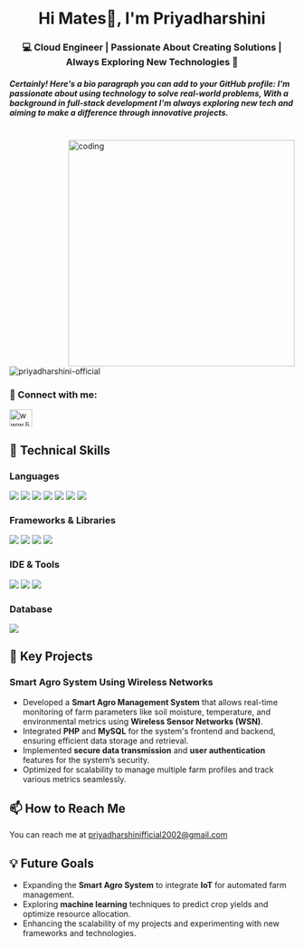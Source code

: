 <h1 align="center">Hi Mates👋, I'm Priyadharshini</h1>
<h3 align="center">💻 Cloud Engineer | Passionate About Creating Solutions | Always Exploring New Technologies 🌱</h3>
<h5>Certainly! Here's a bio paragraph you can add to your GitHub profile: I'm passionate about using technology to solve real-world problems, With a background in full-stack development I'm always exploring new tech and aiming to make a difference through innovative projects.</h5>
</br>
<img align="right" alt="coding" width="400" src="https://user-images.githubusercontent.com/55389276/140866485-8fb1c876-9a8f-4d6a-98dc-08c4981eaf70.gif">
<p align="left"> <img src="https://komarev.com/ghpvc/?username=priyadharshini-official&label=Profile%20views&color=0e75b6&style=flat" alt="priyadharshini-official" /> </p>

<h3 align="left"> 🤝 Connect with me:</h3>
<p align="left">
<a href="https://www.linkedin.com/in/priya-dharshini002" target="blank"><img align="center" src="https://raw.githubusercontent.com/rahuldkjain/github-profile-readme-generator/master/src/images/icons/Social/linked-in-alt.svg" alt="www.linkedin.com/in/priya-dharshini002" height="30" width="40" /></a>
</p>

## 💼 Technical Skills

### Languages
![](https://img.shields.io/badge/HTML5-E34F26?style=for-the-badge&logo=html5&logoColor=white)
![](https://img.shields.io/badge/CSS3-1572B6?style=for-the-badge&logo=css3&logoColor=white)
![](https://img.shields.io/badge/JavaScript-323330?style=for-the-badge&logo=javascript&logoColor=F7DF1E)
![](https://img.shields.io/badge/Python-FFD43B?style=for-the-badge&logo=python&logoColor=blue)
![](https://img.shields.io/badge/Microsoft_Azure-0078D4?style=for-the-badge&logo=microsoft-azure&logoColor=white)
![](https://img.shields.io/badge/Microsoft_Server-cc0000?style=for-the-badge&logo=microsoft&logoColor=white)
![](https://img.shields.io/badge/CCNA-006F3F?style=for-the-badge&logo=cisco&logoColor=white)

### Frameworks & Libraries
![](https://img.shields.io/badge/Node%20js-339933?style=for-the-badge&logo=nodedotjs&logoColor=white)
![](https://img.shields.io/badge/React-20232A?style=for-the-badge&logo=react&logoColor=61DAFB)
![](https://img.shields.io/badge/Redux-593D88?style=for-the-badge&logo=redux&logoColor=white)
![](https://img.shields.io/badge/Chart%20js-FF6384?style=for-the-badge&logo=chartdotjs&logoColor=white)

### IDE & Tools
![](https://img.shields.io/badge/VIM-%2311AB00.svg?&style=for-the-badge&logo=vim&logoColor=white)
![](http://img.shields.io/badge/-PHPStorm-181717?style=for-the-badge&logo=phpstorm&logoColor=white)
![](https://img.shields.io/badge/VSCode-0078D4?style=for-the-badge&logo=visual%20studio%20code&logoColor=white)

### Database
![](https://img.shields.io/badge/MySQL-005C84?style=for-the-badge&logo=mysql&logoColor=white)

## 🚀 Key Projects

### Smart Agro System Using Wireless Networks
- Developed a **Smart Agro Management System** that allows real-time monitoring of farm parameters like soil moisture, temperature, and environmental metrics using **Wireless Sensor Networks (WSN)**.
- Integrated **PHP** and **MySQL** for the system's frontend and backend, ensuring efficient data storage and retrieval.
- Implemented **secure data transmission** and **user authentication** features for the system’s security.
- Optimized for scalability to manage multiple farm profiles and track various metrics seamlessly.

## 📫 How to Reach Me
You can reach me at [priyadharshinifficial2002@gmail.com](mailto:priyadharshiniofficial2002@gmail.com)

## 💡 Future Goals
- Expanding the **Smart Agro System** to integrate **IoT** for automated farm management.
- Exploring **machine learning** techniques to predict crop yields and optimize resource allocation.
- Enhancing the scalability of my projects and experimenting with new frameworks and technologies.
